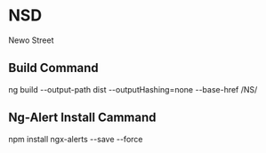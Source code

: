 # NSD
Newo Street
## Build Command
ng build --output-path dist --outputHashing=none --base-href /NS/
## Ng-Alert Install Cammand
npm install ngx-alerts --save --force


